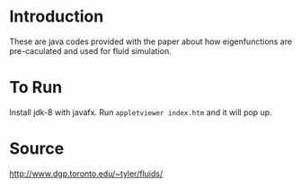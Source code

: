 # Introduction
These are java codes provided with the paper about how eigenfunctions are pre-caculated and used for fluid simulation.

# To Run
Install jdk-8 with javafx. Run `appletviewer index.htm` and it will pop up.

# Source
http://www.dgp.toronto.edu/~tyler/fluids/
